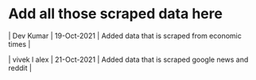 # Add all those scraped data here
| Dev Kumar    | 19-Oct-2021 | Added data that is scraped from economic times |

| vivek l alex  | 21-Oct-2021 | Added data that is scraped google news and reddit  |
